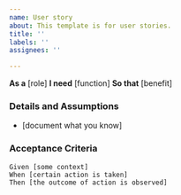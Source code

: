 ```yaml
---
name: User story
about: This template is for user stories.
title: ''
labels: ''
assignees: ''

---
```


**As a** [role] 
**I need** [function] 
**So that** [benefit] 
### Details and Assumptions
* [document what you know]
### Acceptance Criteria 
```gherkin
Given [some context]
When [certain action is taken]
Then [the outcome of action is observed]
```
